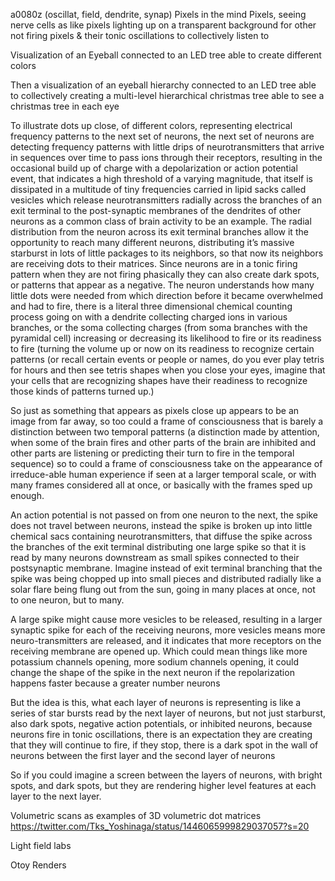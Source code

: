 a0080z
(oscillat, field, dendrite, synap) Pixels in the mind
Pixels, seeing nerve cells as like pixels lighting up on a transparent background for other not firing pixels & their tonic oscillations to collectively listen to

Visualization of an Eyeball connected to an LED tree able to create different colors

Then a visualization of an eyeball hierarchy connected to an LED tree able to collectively creating a multi-level hierarchical christmas tree able to see a christmas tree in each eye


<insert dot painting>
To illustrate dots up close, of different colors, representing electrical frequency patterns to the next set of neurons, the next set of neurons are detecting frequency patterns with little drips of neurotransmitters that arrive in sequences over time to pass ions through their receptors, resulting in the occasional build up of charge with a depolarization or action potential event, that indicates a high threshold of a varying magnitude, that itself is dissipated in a multitude of tiny frequencies carried in lipid sacks called vesicles which release neurotransmitters radially across the branches of an exit terminal to the post-synaptic membranes of the dendrites of other neurons as a common class of brain activity to be an example. The radial distribution from the neuron across its exit terminal branches allow it the opportunity to reach many different neurons, distributing it’s massive starburst in lots of little packages to its neighbors, so that now its neighbors are receiving dots to their matrices. Since neurons are in a tonic firing pattern when they are not firing phasically they can also create dark spots, or patterns that appear as a negative. The neuron understands how many little dots were needed from which direction before it became overwhelmed and had to fire, there is a literal three dimensional chemical counting process going on with a dendrite collecting charged ions in various branches, or the soma collecting charges (from soma branches with the pyramidal cell) increasing or decreasing its likelihood to fire or its readiness to fire (turning the volume up or now on its readiness to recognize certain patterns (or recall certain events or people or names, do you ever play tetris for hours and then see tetris shapes when you close your eyes, imagine that your cells that are recognizing shapes have their readiness to recognize those kinds of patterns turned up.)

So just as something that appears as pixels close up appears to be an image from far away, so too could a frame of consciousness that is barely a distinction between two temporal patterns (a distinction made by attention, when some of the brain fires and other parts of the brain are inhibited and other parts are listening or predicting their turn to fire in the temporal sequence) so to could a frame of consciousness take on the appearance of irreduce-able human experience if seen at a larger temporal scale, or with many frames considered all at once, or basically with the frames sped up enough.

An action potential is not passed on from one neuron to the next, the spike does not travel between neurons, instead the spike is broken up into little chemical sacs containing neurotransmitters, that diffuse the spike across the branches of the exit terminal distributing one large spike so that it is read by many neurons downstream as small spikes connected to their postsynaptic membrane. Imagine instead of exit terminal branching that the spike was being chopped up into small pieces and distributed radially like a solar flare being flung out from the sun, going in many places at once, not to one neuron, but to many.

A large spike might cause more vesicles to be released, resulting in a larger synaptic spike for each of the receiving neurons, more vesicles means more neuro-transmitters are released, and it indicates that more receptors on the receiving membrane are opened up. Which could mean things like more potassium channels opening, more sodium channels opening, it could change the shape of the spike in the next neuron if the repolarization happens faster because a greater number neurons 

But the idea is this, what each layer of neurons is representing is like a series of star bursts read by the next layer of neurons, but not just starburst, also dark spots, negative action potentials, or inhibited neurons, because neurons fire in tonic oscillations, there is an expectation they are creating that they will continue to fire, if they stop, there is a dark spot in the wall of neurons between the first layer and the second layer of neurons

So if you could imagine a screen between the layers of neurons, with bright spots, and dark spots, but they are rendering higher level features at each layer to the next layer.

Volumetric scans as examples of 3D volumetric dot matrices https://twitter.com/Tks_Yoshinaga/status/1446065999829037057?s=20

Light field labs

Otoy Renders


